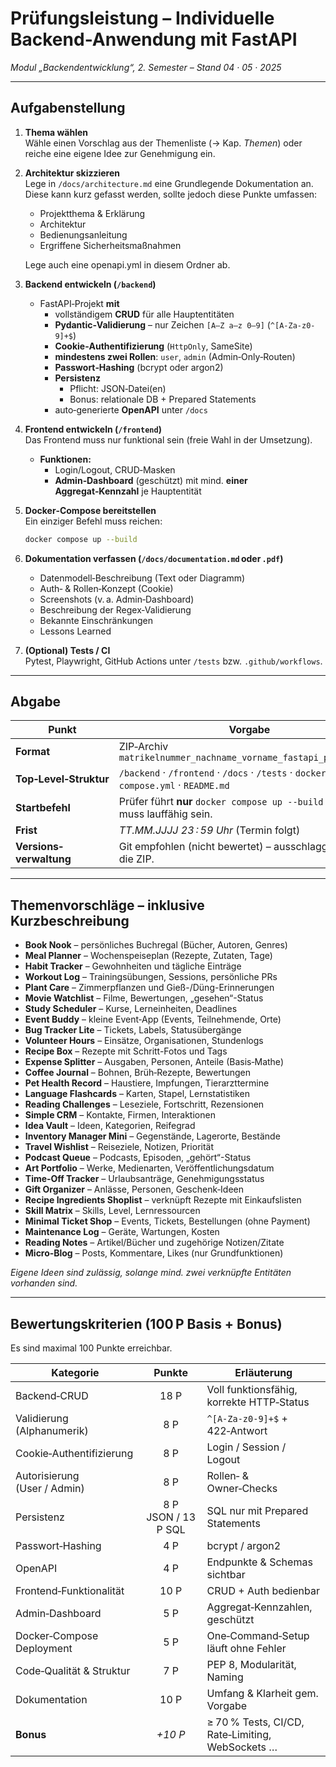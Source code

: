 # Prüfungsleistung – Individuelle Backend-Anwendung mit FastAPI  
*Modul „Backendentwicklung“, 2. Semester – Stand 04 · 05 · 2025*

---

## Aufgabenstellung

1. **Thema wählen**  
   Wähle einen Vorschlag aus der Themenliste (→ Kap. *Themen*) oder reiche eine eigene Idee zur Genehmigung ein.

2. **Architektur skizzieren**  
   Lege in `/docs/architecture.md` eine Grundlegende Dokumentation an. Diese kann kurz gefasst werden, sollte jedoch diese Punkte umfassen:
   - Projektthema & Erklärung
   - Architektur
   - Bedienungsanleitung
   - Ergriffene Sicherheitsmaßnahmen
   
   Lege auch eine openapi.yml in diesem Ordner ab.

3. **Backend entwickeln (`/backend`)**  
   * FastAPI‑Projekt **mit**  
     * vollständigem **CRUD** für alle Haupt­entitäten  
     * **Pydantic‑Validierung** – nur Zeichen `[A–Z a–z 0–9]` (`^[A-Za-z0-9]+$`)
     * **Cookie‑Authentifizierung** (`HttpOnly`, SameSite)  
     * **mindestens zwei Rollen**: `user`, `admin` (Admin‑Only‑Routen)  
     * **Passwort‑Hashing** (bcrypt oder argon2)
     * **Persistenz**  
       * Pflicht: JSON‑Datei(en)  
       * Bonus: relationale DB + Prepared Statements  
     * auto‑generierte **OpenAPI** unter `/docs`

4. **Frontend entwickeln (`/frontend`)**  
Das Frontend muss nur funktional sein (freie Wahl in der Umsetzung).

   * **Funktionen:**
      * Login/Logout, CRUD‑Masken
      * **Admin‑Dashboard** (geschützt) mit mind. **einer Aggregat‑Kennzahl** je Haupt­entität

5. **Docker‑Compose bereitstellen**  
   Ein einziger Befehl muss reichen:  

   ```bash
   docker compose up --build
   ```

6. **Dokumentation verfassen (`/docs/documentation.md` oder `.pdf`)**
   * Datenmodell‑Beschreibung (Text oder Diagramm)  
   * Auth‑ & Rollen‑Konzept (Cookie)  
   * Screenshots (v. a. Admin‑Dashboard)  
   * Beschreibung der Regex‑Validierung  
   * Bekannte Einschränkungen
   * Lessons Learned

7. **(Optional) Tests / CI**  
   Pytest, Playwright, GitHub Actions unter `/tests` bzw. `.github/workflows`.

---

## Abgabe

| Punkt                  | Vorgabe |
|------------------------|---------|
| **Format**             | ZIP‑Archiv `matrikelnummer_nachname_vorname_fastapi_project.zip` |
| **Top‑Level‑Struktur** | `/backend` · `/frontend` · `/docs` · `/tests` · `docker-compose.yml` · `README.md` |
| **Startbefehl**        | Prüfer führt **nur** `docker compose up --build` aus – alles muss lauffähig sein. |
| **Frist**              | *TT.MM.JJJJ 23 : 59 Uhr* (Termin folgt) |
| **Versions­verwaltung**| Git empfohlen (nicht bewertet) – ausschlaggebend ist die ZIP. |

---

## Themenvorschläge – inklusive Kurzbeschreibung

* **Book Nook** – persönliches Buchregal (Bücher, Autoren, Genres)  
* **Meal Planner** – Wochenspeiseplan (Rezepte, Zutaten, Tage)  
* **Habit Tracker** – Gewohnheiten und tägliche Einträge  
* **Workout Log** – Trainingsübungen, Sessions, persönliche PRs  
* **Plant Care** – Zimmerpflanzen und Gieß-/Düng-Erinnerungen  
* **Movie Watchlist** – Filme, Bewertungen, „gesehen“-Status  
* **Study Scheduler** – Kurse, Lerneinheiten, Deadlines  
* **Event Buddy** – kleine Event‑App (Events, Teilnehmende, Orte)  
* **Bug Tracker Lite** – Tickets, Labels, Statusübergänge  
* **Volunteer Hours** – Einsätze, Organisationen, Stundenlogs  
* **Recipe Box** – Rezepte mit Schritt-Fotos und Tags  
* **Expense Splitter** – Ausgaben, Personen, Anteile (Basis‑Mathe)  
* **Coffee Journal** – Bohnen, Brüh‑Rezepte, Bewertungen  
* **Pet Health Record** – Haustiere, Impfungen, Tierarzttermine  
* **Language Flashcards** – Karten, Stapel, Lernstatistiken  
* **Reading Challenges** – Leseziele, Fortschritt, Rezensionen  
* **Simple CRM** – Kontakte, Firmen, Interaktionen  
* **Idea Vault** – Ideen, Kategorien, Reifegrad  
* **Inventory Manager Mini** – Gegenstände, Lagerorte, Bestände  
* **Travel Wishlist** – Reiseziele, Notizen, Priorität  
* **Podcast Queue** – Podcasts, Episoden, „gehört“-Status  
* **Art Portfolio** – Werke, Medienarten, Veröffentlichungsdatum  
* **Time‑Off Tracker** – Urlaubsanträge, Genehmigungsstatus  
* **Gift Organizer** – Anlässe, Personen, Geschenk‑Ideen  
* **Recipe Ingredients Shoplist** – verknüpft Rezepte mit Einkaufslisten  
* **Skill Matrix** – Skills, Level, Lernressourcen  
* **Minimal Ticket Shop** – Events, Tickets, Bestellungen (ohne Payment)  
* **Maintenance Log** – Geräte, Wartungen, Kosten  
* **Reading Notes** – Artikel/Bücher und zugehörige Notizen/Zitate  
* **Micro‑Blog** – Posts, Kommentare, Likes (nur Grundfunktionen)  

*Eigene Ideen sind zulässig, solange mind. zwei verknüpfte Entitäten vorhanden sind.*

---

## Bewertungskriterien (100 P Basis + Bonus)

Es sind maximal 100 Punkte erreichbar.

| Kategorie                     | Punkte | Erläuterung |
|-------------------------------|:------:|-------------|
| Backend‑CRUD                  | 18 P   | Voll funktionsfähig, korrekte HTTP‑Status |
| Validierung (Alphanumerik)    |  8 P   | `^[A-Za-z0-9]+$` + 422‑Antwort |
| Cookie‑Authentifizierung      |  8 P   | Login / Session / Logout |
| Autorisierung (User / Admin)  |  8 P   | Rollen‑ & Owner‑Checks |
| Persistenz                    |  8 P JSON&nbsp;/&nbsp;13 P SQL | SQL nur mit Prepared Statements |
| Passwort‑Hashing              |  4 P   | bcrypt / argon2 |
| OpenAPI                       |  4 P   | Endpunkte & Schemas sichtbar |
| Frontend‑Funktionalität       | 10 P   | CRUD + Auth bedienbar |
| Admin‑Dashboard               |  5 P   | Aggregat‑Kennzahlen, geschützt |
| Docker‑Compose Deployment     |  5 P   | One‑Command‑Setup läuft ohne Fehler |
| Code‑Qualität & Struktur      |  7 P   | PEP 8, Modularität, Naming |
| Dokumentation                 | 10 P   | Umfang & Klarheit gem. Vorgabe |
| **Bonus**                     | *+10 P*| ≥ 70 % Tests, CI/CD, Rate‑Limiting, WebSockets … |
